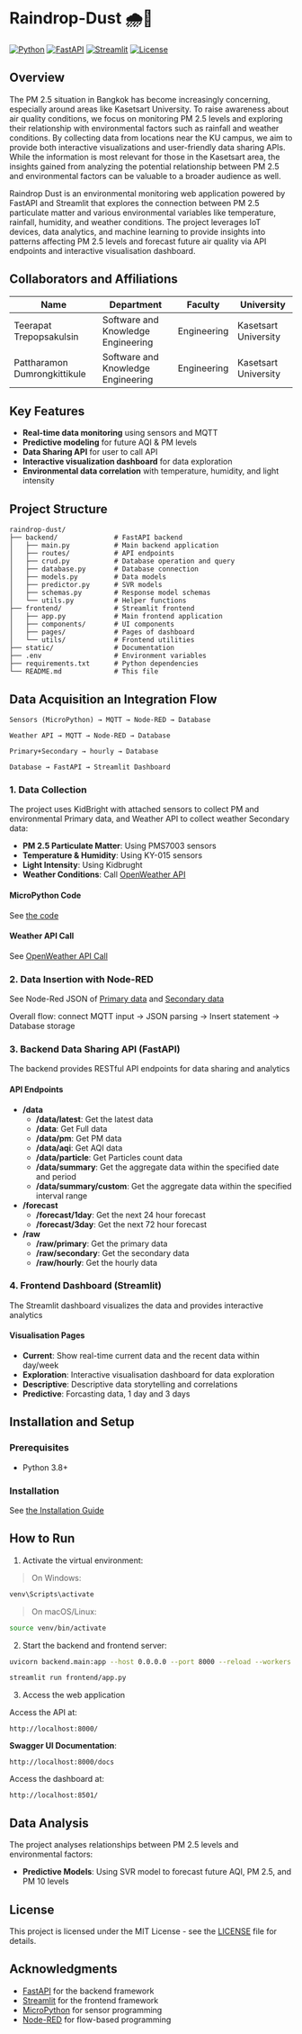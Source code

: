 # Raindrop-Dust 🌧️💨

[![Python](https://img.shields.io/badge/Python-3.8%2B-blue)](https://www.python.org/)
[![FastAPI](https://img.shields.io/badge/FastAPI-0.95.0-green)](https://fastapi.tiangolo.com/)
[![Streamlit](https://img.shields.io/badge/Streamlit-1.22.0-red)](https://streamlit.io/)
[![License](https://img.shields.io/badge/License-MIT-lightgrey)](LICENSE)

## Overview
The PM 2.5 situation in Bangkok has become increasingly concerning, especially around areas like Kasetsart University.
To raise awareness about air quality conditions, we focus on monitoring PM 2.5 levels and exploring their relationship with environmental factors such as rainfall and weather conditions.
By collecting data from locations near the KU campus, we aim to provide both interactive visualizations and user-friendly data sharing APIs.
While the information is most relevant for those in the Kasetsart area, the insights gained from analyzing the potential relationship between PM 2.5 and environmental factors can be valuable to a broader audience as well.

Raindrop Dust is an environmental monitoring web application powered by FastAPI and Streamlit that explores the connection between PM 2.5 particulate matter and various environmental variables like temperature, rainfall, humidity, and weather conditions. The project leverages IoT devices, data analytics, and machine learning to provide insights into patterns affecting PM 2.5 levels and forecast future air quality via API endpoints and interactive visualisation dashboard.

## Collaborators and Affiliations
| Name             | Department          | Faculty             | University                  |
|------------------|---------------------|---------------------|-----------------------------|
| Teerapat Trepopsakulsin    | Software and Knowledge Engineering    | Engineering  | Kasetsart University       |
| Pattharamon Dumrongkittikule| Software and Knowledge Engineering    | Engineering  | Kasetsart University       |

## Key Features

- **Real-time data monitoring** using sensors and MQTT
- **Predictive modeling** for future AQI & PM levels
- **Data Sharing API** for user to call API
- **Interactive visualization dashboard** for data exploration
- **Environmental data correlation** with temperature, humidity, and light intensity

## Project Structure

```
raindrop-dust/
├── backend/              # FastAPI backend
│   ├── main.py           # Main backend application
│   ├── routes/           # API endpoints
│   ├── crud.py           # Database operation and query
│   ├── database.py       # Database connection
│   ├── models.py         # Data models
│   ├── predictor.py      # SVR models
│   ├── schemas.py        # Response model schemas
│   └── utils.py          # Helper functions
├── frontend/             # Streamlit frontend
│   ├── app.py            # Main frontend application
│   ├── components/       # UI components
│   ├── pages/            # Pages of dashboard
│   └── utils/            # Frontend utilities
├── static/               # Documentation
├── .env                  # Environment variables
├── requirements.txt      # Python dependencies
└── README.md             # This file
```

## Data Acquisition an Integration Flow

```
Sensors (MicroPython) → MQTT → Node-RED → Database
```
```
Weather API → MQTT → Node-RED → Database
```
```
Primary+Secondary → hourly → Database
```
```
Database → FastAPI → Streamlit Dashboard
```

### 1. Data Collection

The project uses KidBright with attached sensors to collect PM and environmental Primary data, and Weather API to collect weather Secondary data:

- **PM 2.5 Particulate Matter**: Using PMS7003 sensors
- **Temperature & Humidity**: Using KY-015 sensors
- **Light Intensity**: Using Kidbrught
- **Weather Conditions**: Call [OpenWeather API](https://openweathermap.org/current)

#### MicroPython Code
See [the code](static/micropython.py)

#### Weather API Call
See [OpenWeather API Call](https://openweathermap.org/current)

### 2. Data Insertion with Node-RED

See Node-Red JSON of [Primary data](static/node-red_raindropdust) and [Secondary data](static/node-red_openweather)

Overall flow: connect MQTT input → JSON parsing → Insert statement → Database storage

### 3. Backend Data Sharing API (FastAPI)

The backend provides RESTful API endpoints for data sharing and analytics

#### API Endpoints
- **/data**
  - **/data/latest**: Get the latest data
  - **/data**: Get Full data
  - **/data/pm**: Get PM data
  - **/data/aqi**: Get AQI data
  - **/data/particle**: Get Particles count data
  - **/data/summary**: Get the aggregate data within the specified date and period
  - **/data/summary/custom**: Get the aggregate data within the specified interval range
- **/forecast**
  - **/forecast/1day**: Get the next 24 hour forecast
  - **/forecast/3day**: Get the next 72 hour forecast
- **/raw**
  - **/raw/primary**: Get the primary data
  - **/raw/secondary**: Get the secondary data
  - **/raw/hourly**: Get the hourly data
 
### 4. Frontend Dashboard (Streamlit)

The Streamlit dashboard visualizes the data and provides interactive analytics

#### Visualisation Pages
- **Current**: Show real-time current data and the recent data within day/week
- **Exploration**: Interactive visualisation dashboard for data exploration
- **Descriptive**: Descriptive data storytelling and correlations
- **Predictive**: Forcasting data, 1 day and 3 days

## Installation and Setup

### Prerequisites

- Python 3.8+

### Installation

See [the Installation Guide](https://github.com/TeerapatTrepopsakulsin/Raindrop-Dust/wiki/Installation)

## How to Run
1. Activate the virtual environment:
> On Windows:
```bash
venv\Scripts\activate
```
> On macOS/Linux:
```bash
source venv/bin/activate
```
2. Start the backend and frontend server:
```bash
uvicorn backend.main:app --host 0.0.0.0 --port 8000 --reload --workers 1
```
```bash
streamlit run frontend/app.py
```
3. Access the web application

Access the API at:
```
http://localhost:8000/
```

**Swagger UI Documentation**:
```
http://localhost:8000/docs
```

Access the dashboard at:
```
http://localhost:8501/
```

## Data Analysis

The project analyses relationships between PM 2.5 levels and environmental factors:

- **Predictive Models**: Using SVR model to forecast future AQI, PM 2.5, and PM 10 levels

## License

This project is licensed under the MIT License - see the [LICENSE](LICENSE) file for details.

## Acknowledgments

- [FastAPI](https://fastapi.tiangolo.com/) for the backend framework
- [Streamlit](https://streamlit.io/) for the frontend framework
- [MicroPython](https://micropython.org/) for sensor programming
- [Node-RED](https://nodered.org/) for flow-based programming
